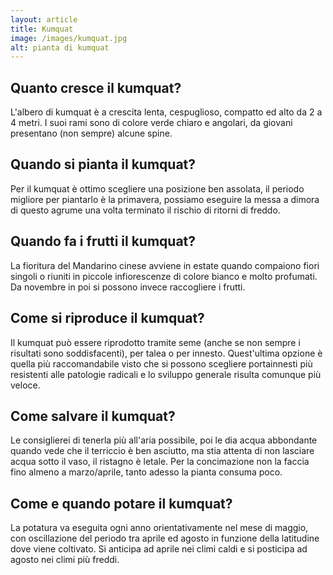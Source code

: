 ```yaml
---
layout: article
title: Kumquat
image: /images/kumquat.jpg
alt: pianta di kumquat
---
```


## Quanto cresce il kumquat?

L'albero di kumquat è a crescita lenta, cespuglioso, compatto ed alto da 2 a 4 metri. I suoi rami sono di colore verde chiaro e angolari, da giovani presentano (non sempre) alcune spine.

## Quando si pianta il kumquat?

Per il kumquat è ottimo scegliere una posizione ben assolata, il periodo migliore per piantarlo è la primavera, possiamo eseguire la messa a dimora di questo agrume una volta terminato il rischio di ritorni di freddo.

## Quando fa i frutti il kumquat?

La fioritura del Mandarino cinese avviene in estate quando compaiono fiori singoli o riuniti in piccole infiorescenze di colore bianco e molto profumati. Da novembre in poi si possono invece raccogliere i frutti.

## Come si riproduce il kumquat?

Il kumquat può essere riprodotto tramite seme (anche se non sempre i risultati sono soddisfacenti), per talea o per innesto. Quest'ultima opzione è quella più raccomandabile visto che si possono scegliere portainnesti più resistenti alle patologie radicali e lo sviluppo generale risulta comunque più veloce.

## Come salvare il kumquat?

Le consiglierei di tenerla più all'aria possibile, poi le dia acqua abbondante quando vede che il terriccio è ben asciutto, ma stia attenta di non lasciare acqua sotto il vaso, il ristagno è letale. Per la concimazione non la faccia fino almeno a marzo/aprile, tanto adesso la pianta consuma poco.

## Come e quando potare il kumquat?

La potatura va eseguita ogni anno orientativamente nel mese di maggio, con oscillazione del periodo tra aprile ed agosto in funzione della latitudine dove viene coltivato. Si anticipa ad aprile nei climi caldi e si posticipa ad agosto nei climi più freddi.

